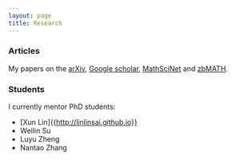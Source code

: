 ```yaml
---
layout: page
title: Research
---
```


### Articles

My papers on the <a href="http://arxiv.org/a/donovan_w_1">arXiv</a>, <a href="http://scholar.google.co.uk/citations?user=ebG93rYAAAAJ">Google scholar</a>, <a href="http://www.ams.org/mathscinet/search/publications.html?pg1=INDI&s1=971838">MathSciNet</a> and <a href="https://www.zbmath.org/?q=ai:donovan.will">zbMATH</a>.

### Students

I currently mentor PhD students:

- [Xun Lin]{{http://linlinsai.github.io}}
- Weilin Su
- Luyu Zheng
- Nantao Zhang
